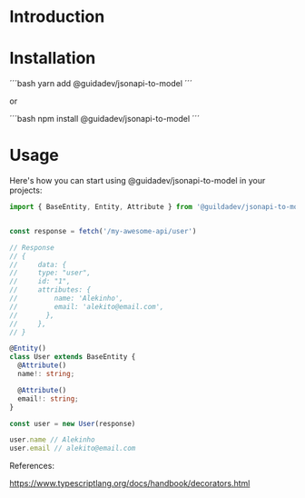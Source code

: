 # Introduction


# Installation

´´´bash
yarn add @guidadev/jsonapi-to-model
´´´

or

´´´bash
npm install @guidadev/jsonapi-to-model
´´´

# Usage

Here's how you can start using @guidadev/jsonapi-to-model in your projects:

```ts
import { BaseEntity, Entity, Attribute } from '@guildadev/jsonapi-to-model';


const response = fetch('/my-awesome-api/user')

// Response
// {
//     data: {
//     type: "user",
//     id: "1",
//     attributes: {
//         name: 'Alekinho',
//         email: 'alekito@email.com',
//       },
//     },
// }

@Entity()
class User extends BaseEntity {
  @Attribute()
  name!: string;

  @Attribute()
  email!: string;
}

const user = new User(response)

user.name // Alekinho
user.email // alekito@email.com
```

References:

https://www.typescriptlang.org/docs/handbook/decorators.html
